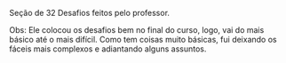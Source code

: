 Seção de 32 Desafios feitos pelo professor. 

  Obs: Ele colocou os desafios bem no final do curso, logo, vai do mais básico até o mais difícil.
      Como tem coisas muito básicas, fui deixando os fáceis mais complexos e adiantando alguns assuntos.
